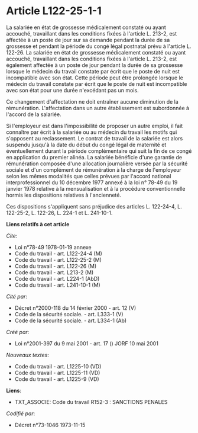 # Article L122-25-1-1

La salariée en état de grossesse médicalement constaté ou ayant accouché, travaillant dans les conditions fixées à l'article
L. 213-2, est affectée à un poste de jour sur sa demande pendant la durée de sa grossesse et pendant la période du congé
légal postnatal prévu à l'article L. 122-26. La salariée en état de grossesse médicalement constaté ou ayant accouché,
travaillant dans les conditions fixées à l'article L. 213-2, est également affectée à un poste de jour pendant la durée de sa
grossesse lorsque le médecin du travail constate par écrit que le poste de nuit est incompatible avec son état. Cette période
peut être prolongée lorsque le médecin du travail constate par écrit que le poste de nuit est incompatible avec son état pour
une durée n'excédant pas un mois.

Ce changement d'affectation ne doit entraîner aucune diminution de la rémunération. L'affectation dans un autre établissement
est subordonnée à l'accord de la salariée.

Si l'employeur est dans l'impossibilité de proposer un autre emploi, il fait connaître par écrit à la salariée ou au médecin
du travail les motifs qui s'opposent au reclassement. Le contrat de travail de la salariée est alors suspendu jusqu'à la date
du début du congé légal de maternité et éventuellement durant la période complémentaire qui suit la fin de ce congé en
application du premier alinéa. La salariée bénéficie d'une garantie de rémunération composée d'une allocation journalière
versée par la sécurité sociale et d'un complément de rémunération à la charge de l'employeur selon les mêmes modalités que
celles prévues par l'accord national interprofessionnel du 10 décembre 1977 annexé à la loi n° 78-49 du 19 janvier 1978
relative à la mensualisation et à la procédure conventionnelle hormis les dispositions relatives à l'ancienneté.

Ces dispositions s'appliquent sans préjudice des articles L. 122-24-4, L. 122-25-2, L. 122-26, L. 224-1 et L. 241-10-1.

**Liens relatifs à cet article**

_Cite_:

  - Loi n°78-49 1978-01-19 annexe
  - Code du travail - art. L122-24-4 (M)
  - Code du travail - art. L122-25-2 (M)
  - Code du travail - art. L122-26 (M)
  - Code du travail - art. L213-2 (M)
  - Code du travail - art. L224-1 (AbD)
  - Code du travail - art. L241-10-1 (M)

_Cité par_:

  - Décret n°2000-118 du 14 février 2000 - art. 12 (V)
  - Code de la sécurité sociale. - art. L333-1 (V)
  - Code de la sécurité sociale. - art. L334-1 (Ab)

_Créé par_:

  - Loi n°2001-397 du 9 mai 2001 - art. 17 () JORF 10 mai 2001

_Nouveaux textes_:

  - Code du travail - art. L1225-10 (VD)
  - Code du travail - art. L1225-11 (VD)
  - Code du travail - art. L1225-9 (VD)

**Liens**:

  - TXT_ASSOCIE: Code du travail R152-3 : SANCTIONS PENALES

_Codifié par_:

  - Décret n°73-1046 1973-11-15
